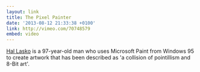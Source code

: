 ```yaml
---
layout: link
title: The Pixel Painter
date: '2013-08-12 21:33:38 +0100'
link: http://vimeo.com/70748579
embed: video
---
```

[Hal Lasko][1] is a 97-year-old man who uses Microsoft Paint from Windows 95 to create artwork that has been described as 'a collision of pointillism and 8-Bit art'.

[1]: http://hallasko.com/